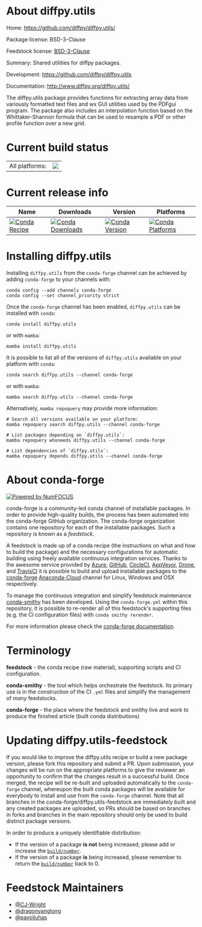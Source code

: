 About diffpy.utils
==================

Home: https://github.com/diffpy/diffpy.utils/

Package license: BSD-3-Clause

Feedstock license: [BSD-3-Clause](https://github.com/conda-forge/diffpy.utils-feedstock/blob/main/LICENSE.txt)

Summary: Shared utilities for diffpy packages.

Development: https://github.com/diffpy/diffpy.utils

Documentation: http://www.diffpy.org/diffpy.utils/

The diffpy.utils package provides functions for extracting array
data from variously formatted text files and wx GUI utilities used by the
PDFgui program. The package also includes an interpolation function based on
the Whittaker-Shannon formula that can be used to resample a PDF or other
profile function over a new grid.


Current build status
====================


<table><tr><td>All platforms:</td>
    <td>
      <a href="https://dev.azure.com/conda-forge/feedstock-builds/_build/latest?definitionId=232&branchName=main">
        <img src="https://dev.azure.com/conda-forge/feedstock-builds/_apis/build/status/diffpy.utils-feedstock?branchName=main">
      </a>
    </td>
  </tr>
</table>

Current release info
====================

| Name | Downloads | Version | Platforms |
| --- | --- | --- | --- |
| [![Conda Recipe](https://img.shields.io/badge/recipe-diffpy.utils-green.svg)](https://anaconda.org/conda-forge/diffpy.utils) | [![Conda Downloads](https://img.shields.io/conda/dn/conda-forge/diffpy.utils.svg)](https://anaconda.org/conda-forge/diffpy.utils) | [![Conda Version](https://img.shields.io/conda/vn/conda-forge/diffpy.utils.svg)](https://anaconda.org/conda-forge/diffpy.utils) | [![Conda Platforms](https://img.shields.io/conda/pn/conda-forge/diffpy.utils.svg)](https://anaconda.org/conda-forge/diffpy.utils) |

Installing diffpy.utils
=======================

Installing `diffpy.utils` from the `conda-forge` channel can be achieved by adding `conda-forge` to your channels with:

```
conda config --add channels conda-forge
conda config --set channel_priority strict
```

Once the `conda-forge` channel has been enabled, `diffpy.utils` can be installed with `conda`:

```
conda install diffpy.utils
```

or with `mamba`:

```
mamba install diffpy.utils
```

It is possible to list all of the versions of `diffpy.utils` available on your platform with `conda`:

```
conda search diffpy.utils --channel conda-forge
```

or with `mamba`:

```
mamba search diffpy.utils --channel conda-forge
```

Alternatively, `mamba repoquery` may provide more information:

```
# Search all versions available on your platform:
mamba repoquery search diffpy.utils --channel conda-forge

# List packages depending on `diffpy.utils`:
mamba repoquery whoneeds diffpy.utils --channel conda-forge

# List dependencies of `diffpy.utils`:
mamba repoquery depends diffpy.utils --channel conda-forge
```


About conda-forge
=================

[![Powered by
NumFOCUS](https://img.shields.io/badge/powered%20by-NumFOCUS-orange.svg?style=flat&colorA=E1523D&colorB=007D8A)](https://numfocus.org)

conda-forge is a community-led conda channel of installable packages.
In order to provide high-quality builds, the process has been automated into the
conda-forge GitHub organization. The conda-forge organization contains one repository
for each of the installable packages. Such a repository is known as a *feedstock*.

A feedstock is made up of a conda recipe (the instructions on what and how to build
the package) and the necessary configurations for automatic building using freely
available continuous integration services. Thanks to the awesome service provided by
[Azure](https://azure.microsoft.com/en-us/services/devops/), [GitHub](https://github.com/),
[CircleCI](https://circleci.com/), [AppVeyor](https://www.appveyor.com/),
[Drone](https://cloud.drone.io/welcome), and [TravisCI](https://travis-ci.com/)
it is possible to build and upload installable packages to the
[conda-forge](https://anaconda.org/conda-forge) [Anaconda-Cloud](https://anaconda.org/)
channel for Linux, Windows and OSX respectively.

To manage the continuous integration and simplify feedstock maintenance
[conda-smithy](https://github.com/conda-forge/conda-smithy) has been developed.
Using the ``conda-forge.yml`` within this repository, it is possible to re-render all of
this feedstock's supporting files (e.g. the CI configuration files) with ``conda smithy rerender``.

For more information please check the [conda-forge documentation](https://conda-forge.org/docs/).

Terminology
===========

**feedstock** - the conda recipe (raw material), supporting scripts and CI configuration.

**conda-smithy** - the tool which helps orchestrate the feedstock.
                   Its primary use is in the construction of the CI ``.yml`` files
                   and simplify the management of *many* feedstocks.

**conda-forge** - the place where the feedstock and smithy live and work to
                  produce the finished article (built conda distributions)


Updating diffpy.utils-feedstock
===============================

If you would like to improve the diffpy.utils recipe or build a new
package version, please fork this repository and submit a PR. Upon submission,
your changes will be run on the appropriate platforms to give the reviewer an
opportunity to confirm that the changes result in a successful build. Once
merged, the recipe will be re-built and uploaded automatically to the
`conda-forge` channel, whereupon the built conda packages will be available for
everybody to install and use from the `conda-forge` channel.
Note that all branches in the conda-forge/diffpy.utils-feedstock are
immediately built and any created packages are uploaded, so PRs should be based
on branches in forks and branches in the main repository should only be used to
build distinct package versions.

In order to produce a uniquely identifiable distribution:
 * If the version of a package **is not** being increased, please add or increase
   the [``build/number``](https://docs.conda.io/projects/conda-build/en/latest/resources/define-metadata.html#build-number-and-string).
 * If the version of a package **is** being increased, please remember to return
   the [``build/number``](https://docs.conda.io/projects/conda-build/en/latest/resources/define-metadata.html#build-number-and-string)
   back to 0.

Feedstock Maintainers
=====================

* [@CJ-Wright](https://github.com/CJ-Wright/)
* [@dragonyanglong](https://github.com/dragonyanglong/)
* [@pavoljuhas](https://github.com/pavoljuhas/)

